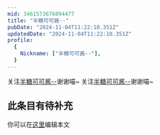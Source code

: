 ```yaml
---
mid: 3461573676894477
title: "半糖可可酱--"
pubDate: "2024-11-04T11:22:10.351Z"
updatedDate: "2024-11-04T11:22:10.351Z"
profile:
  {
    Nickname: ["半糖可可酱--"],
  }
---
```


关注[半糖可可酱--](https://space.bilibili.com/3461573676894477)谢谢喵~ 关注[半糖可可酱--](https://space.bilibili.com/3461573676894477)谢谢喵~

## 此条目有待补充
你可以在[这里](https://github.com/Yuhanawa/VTuber.ICU/edit/master/src/content/v/半糖可可酱--/index.md)编辑本文
